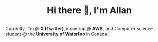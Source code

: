 <div id="user-content-toc" align="center">
  <ul align="center">
    <summary><h1 style="display: inline-block">Hi there 👋, I'm Allan </h1></summary>
  </ul>
</div>


Currently, I'm @ **X (Twitter)**, incoming @ **AWS**, and Computer science student @ the **University of Waterloo** in Canada!

